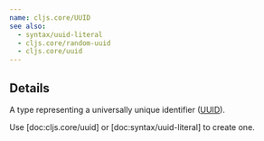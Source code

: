 ```yaml
---
name: cljs.core/UUID
see also:
  - syntax/uuid-literal
  - cljs.core/random-uuid
  - cljs.core/uuid
---
```


## Details

A type representing a universally unique identifier ([UUID]).

Use [doc:cljs.core/uuid] or [doc:syntax/uuid-literal] to create one.

[UUID]:https://en.wikipedia.org/wiki/Universally_unique_identifier
